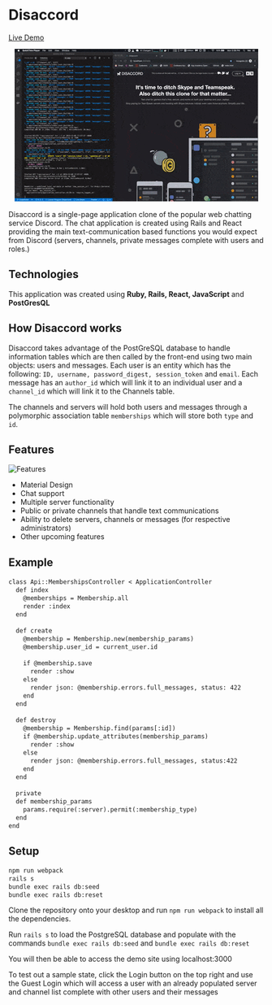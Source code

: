 # Disaccord

[Live Demo](https://disaccord-c.herokuapp.com)

<p align="center">
  <img src="https://github.com/cfo8473/Disaccord/blob/master/disaccordanim.gif">
</p>
Disaccord is a single-page application clone of the popular web chatting service Discord. The chat application is created using Rails and React providing the main text-communication based functions you would expect from Discord (servers, channels, private messages complete with users and roles.)

## Technologies

This application was created using <b>Ruby, Rails, React, JavaScript</b> and <b>PostGresQL</b>

## How Disaccord works

Disaccord takes advantage of the PostGreSQL database to handle information tables which are then called by the front-end using two main objects: users and messages. Each user is an entity which has the following: `ID, username, password_digest, session_token` and `email`. Each message has an `author_id` which will link it to an individual user and a `channel_id` which will link it to the Channels table.

The channels and servers will hold both users and messages through a polymorphic association table `memberships` which will store both `type` and `id`.

## Features

![Features](https://i.imgur.com/TPCteOa.png)

- Material Design
- Chat support
- Multiple server functionality
- Public or private channels that handle text communications
- Ability to delete servers, channels or messages (for respective administrators)
- Other upcoming features


## Example

```
class Api::MembershipsController < ApplicationController
  def index
    @memberships = Membership.all
    render :index
  end
 
  def create
    @membership = Membership.new(membership_params)
    @membership.user_id = current_user.id
    
    if @membership.save
      render :show
    else
      render json: @membership.errors.full_messages, status: 422
    end
  end

  def destroy
    @membership = Membership.find(params[:id])
    if @membership.update_attributes(membership_params)
      render :show
    else
      render json: @membership.errors.full_messages, status:422
    end
  end

  private
  def membership_params
    params.require(:server).permit(:membership_type)
  end
end

```

## Setup
```
npm run webpack
rails s
bundle exec rails db:seed
bundle exec rails db:reset
```

Clone the repository onto your desktop and run `npm run webpack` to install all the dependencies.

Run `rails s` to load the PostgreSQL database and populate with the commands `bundle exec rails db:seed` and `bundle exec rails db:reset`

You will then be able to access the demo site using localhost:3000

To test out a sample state, click the Login button on the top right and use the Guest Login which will access a user with an already populated server and channel list complete with other users and their messages

